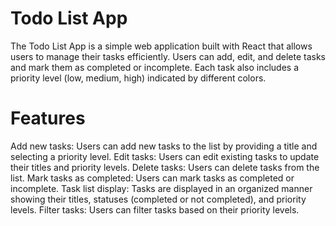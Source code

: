 
# Todo List App
The Todo List App is a simple web application built with React that allows users to manage their tasks efficiently. Users can add, edit, and delete tasks and mark them as completed or incomplete. Each task also includes a priority level (low, medium, high) indicated by different colors.

# Features
Add new tasks: Users can add new tasks to the list by providing a title and selecting a priority level.
Edit tasks: Users can edit existing tasks to update their titles and priority levels.
Delete tasks: Users can delete tasks from the list.
Mark tasks as completed: Users can mark tasks as completed or incomplete.
Task list display: Tasks are displayed in an organized manner showing their titles, statuses (completed or not completed), and priority levels.
Filter tasks: Users can filter tasks based on their priority levels.
